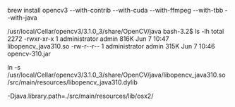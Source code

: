 brew install opencv3 --with-contrib --with-cuda --with-ffmpeg --with-tbb --with-java



/usr/local/Cellar/opencv3/3.1.0_3/share/OpenCV/java
bash-3.2$ ls -lh
total 2272
-rwxr-xr-x  1 administrator  admin   816K Jun  7 10:47 libopencv_java310.so
-rw-r--r--  1 administrator  admin   315K Jun  7 10:46 opencv-310.jar

ln -s /usr/local/Cellar/opencv3/3.1.0_3/share/OpenCV/java/libopencv_java310.so <projectdir>/src/main/resources/libopencv_java310.dylib



-Djava.library.path=./src/main/resources/lib/osx2/
